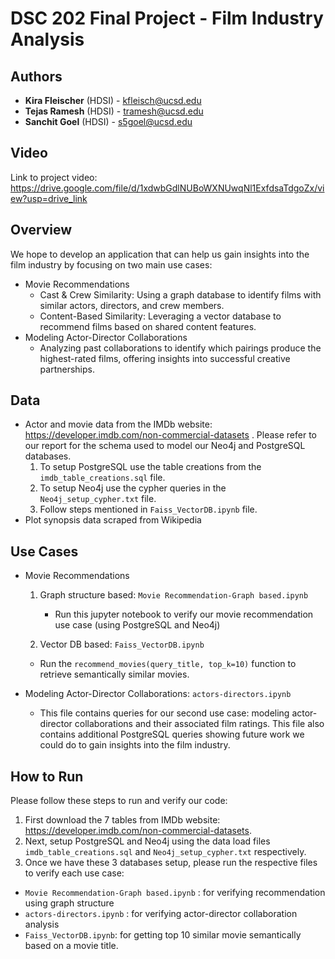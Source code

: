 # DSC 202 Final Project - Film Industry Analysis

## Authors
- **Kira Fleischer** (HDSI) - [kfleisch@ucsd.edu](mailto:kfleisch@ucsd.edu)
- **Tejas Ramesh** (HDSI) - [tramesh@ucsd.edu](mailto:tramesh@ucsd.edu)
- **Sanchit Goel** (HDSI) - [s5goel@ucsd.edu](mailto:s5goel@ucsd.edu)

## Video
Link to project video: https://drive.google.com/file/d/1xdwbGdlNUBoWXNUwqNl1ExfdsaTdgoZx/view?usp=drive_link

## Overview 
We hope to develop an application that can help us gain insights into the film industry by focusing on two main use cases:
- Movie Recommendations 
  - Cast & Crew Similarity: Using a graph database to identify films with similar actors, directors, and crew members.
  - Content-Based Similarity: Leveraging a vector database to recommend films based on shared content features.
- Modeling Actor-Director Collaborations
  - Analyzing past collaborations to identify which pairings produce the highest-rated films, offering insights into successful creative partnerships.

## Data
- Actor and movie data from the IMDb website: https://developer.imdb.com/non-commercial-datasets . Please refer to our report for the schema used to model our Neo4j and PostgreSQL databases.
  1. To setup PostgreSQL use the table creations from the `imdb_table_creations.sql` file.
  2. To setup Neo4j use the cypher queries in the `Neo4j_setup_cypher.txt` file.
  3. Follow steps mentioned in `Faiss_VectorDB.ipynb` file.
- Plot synopsis data scraped from Wikipedia

## Use Cases
- Movie Recommendations
  1. Graph structure based: `Movie Recommendation-Graph based.ipynb`
     - Run this jupyter notebook to verify our movie recommendation use case (using PostgreSQL and Neo4j)
    
  2. Vector DB based: `Faiss_VectorDB.ipynb`
    - Run the `recommend_movies(query_title, top_k=10)` function to retrieve semantically similar movies.

- Modeling Actor-Director Collaborations: `actors-directors.ipynb` 
  - This file contains queries for our second use case: modeling actor-director collaborations and their associated film ratings. This file also contains additional PostgreSQL queries showing future work we could do to gain insights into the film industry.

## How to Run
Please follow these steps to run and verify our code:
1. First download the 7 tables from IMDb website: https://developer.imdb.com/non-commercial-datasets.
2. Next, setup PostgreSQL and Neo4j using the data load files `imdb_table_creations.sql` and `Neo4j_setup_cypher.txt` respectively.
3. Once we have these 3 databases setup, please run the respective files to verify each use case:
  - `Movie Recommendation-Graph based.ipynb` : for verifying recommendation using graph structure
  - `actors-directors.ipynb` : for verifying actor-director collaboration analysis
  - `Faiss_VectorDB.ipynb`: for getting top 10 similar movie semantically based on a movie title.
